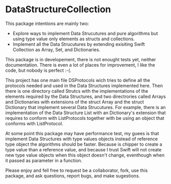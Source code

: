 # DataStructureCollection

This package intentions are mainly two:
* Explore ways to implement Data Strucutures and pure algorithms but using type value only elements as structs and collections.
* Implement all the Data Strucutures by extending exisiting Swift Collection as Array, Set, and Dictionaries.

This package is in developement, there is not enought tests yet, neither documentation. There is even a lot of places for improvement, I like the code, but nobody is perfect :-(.

This project has one main file DSProtocols wich tries to define all the protocols needed and used in the Data Structures implemented here. Then there is one directory called Strutcs with the implementations of the elements required by the Data Structures, and two directrories called Arrays and Dictionaries with extensions of the struct Array and the struct Dictionary that implement several Data Strucutures. For example, there is an implementation of the Data Structure List with an Dictionary's extension that requires to conform with ListProtocols together with be using an object that conforms with ListProtocol.

At some point this package may have performance test, my guees is that implement Data Structures with type values objects instead of reference type object the algorithms should be faster. Because is chipper to create a type value than a reference value, and because I trust Swift will not create new type value objects when this object doesn't change, eventhough when it passed as parameter in a function.

Please enjoy and fell free to request be a collaborator, fork, use this package, and ask questions, report bugs, and make sugestions. 
